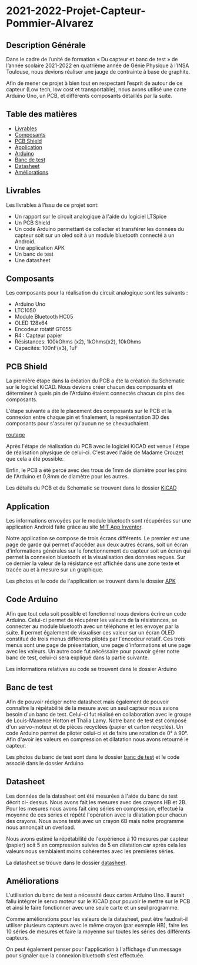 # 2021-2022-Projet-Capteur-Pommier-Alvarez
 
## Description Générale

Dans le cadre de l’unité de formation « Du capteur et banc de test » de l’année scolaire 2021-2022 en quatrième année de Génie Physique à l’INSA Toulouse, nous devions réaliser une jauge de contrainte à base de graphite.

Afin de mener ce projet à bien tout en respectant l’esprit de autour de ce capteur (Low tech, low cost et transportable), nous avons utilisé une carte Arduino Uno, un PCB, et différents composants détaillés par la suite.

## Table des matières
* [Livrables](#livrables)
* [Composants](#comp)
* [PCB Shield](#pcb)
* [Application](#apk)
* [Arduino](#ard)
* [Banc de test](#banc)
* [Datasheet](#data)
* [Améliorations](#ameliorations)


<div id='livrables'/>

## Livrables

Les livrables à l’issu de ce projet sont:
* Un rapport sur le circuit analogique à l'aide du logiciel LTSpice
* Un PCB Shield
* Un code Arduino permettant de collecter et transférer les données du capteur soit
sur un oled soit à un module bluetooth connecté à un Android.
* Une application APK
* Un banc de test
* Une datasheet

<div id='comp'/>

## Composants

Les composants pour la réalisation du circuit analogique sont les suivants :
* Arduino Uno
* LTC1050
* Module Bluetooth HC05
* OLED 128x64
* Encodeur rotatif GT055
* R4 : Capteur papier
* Résistances: 100kOhms (x2), 1kOhms(x2), 10kOhms
* Capacités: 100nF(x3), 1uF

<div id='pcb'/>

## PCB Shield

La première étape dans la création du PCB a été la création du Schematic sur le logiciel KiCAD. Nous devions créer chacun des composants et déterminer à quels pin de l'Arduino étaient connectés chacun ds pins des composants.

L'étape suivante a été le placement des composants sur le PCB et la connexion entre chaque pin et finalement, la représentation 3D des composants pour s'assurer qu'aucun ne se chevauchaient.

[routage](https://github.com/MOSH-Insa-Toulouse/2021-2022-Projet-Capteur-Pommier-Alvarez/blob/main/Kicad/routage.png)

Après l'étape de réalisation du PCB avec le logiciel KiCAD est venue l'étape de réalisation physique de celui-ci. C'est avec l'aide de Madame Crouzet que cela a été possible.

Enfin, le PCB a été percé avec des trous de 1mm de diamètre pour les pins de
l'Arduino et 0,8mm de diamètre pour les autres.

Les détails du PCB et du Schematic se trouvent dans le dossier [KiCAD](https://github.com/MOSH-Insa-Toulouse/2021-2022-Projet-Capteur-Pommier-Alvarez/tree/main/Kicad) 

<div id='apk'/>

## Application

Les informations envoyées par le module bluetooth sont récupérées sur une application Android faite grâce au site [MIT App Inventor](https://appinventor.mit.edu/).

Notre application se compose de trois écrans différents. Le premier est une page de garde qui permet d'accéder aux deux autres écrans, soit un écran d'informations générales sur le fonctionnement du capteur soit un écran qui permet la connexion bluetooth et la visualisation des données reçues.
Sur ce dernier la valeur de la résistance est affichée dans une zone texte et tracée au et à mesure sur un graphique.

Les photos et le code de l'application se trouvent dans le dossier [APK](https://github.com/MOSH-Insa-Toulouse/2021-2022-Projet-Capteur-Pommier-Alvarez/tree/main/APK)

<div id='ard'/>

## Code Arduino

Afin que tout cela soit possible et fonctionnel nous devions écrire un code Arduino. Celui-ci permet de récupérer les valeurs de la résistances, se connecter au module bluetooth avec un téléphone et les envoyer par la suite. Il permet également de visualiser ces valeur sur un écran OLED constitué de trois menus différents pilotés par l'encodeur rotatif. Ces trois menus sont une page de présentation, une page d'informations et une page avec les valeurs.
Un autre code fut nécéssaire pour pouvoir gérer notre banc de test, celui-ci sera expliqué dans la partie suivante.

Les informations relatives au code se trouvent dans le dossier Arduino

<div id='banc'/>

## Banc de test

Afin de pouvoir rédiger notre datasheet mais également de pouvoir connaître la répétabilité de la mesure avec un seul capteur nous avions besoin d'un banc de test. Celui-ci fut réalisé en collaboration avec le groupe de Louis-Maxence Hotton et Thalia Lamy.
Notre banc de test est composé d'un servo-moteur et de pièces recyclées (papier et carton recyclés). Un code Arduino permet de piloter celui-ci et de faire une rotation de 0° à 90°. Afin d'avoir les valeurs en compression et dilatation nous avons retourné le capteur.

Les photos du banc de test sont dans le dossier [banc de test](https://github.com/MOSH-Insa-Toulouse/2021-2022-Projet-Capteur-Pommier-Alvarez/tree/main/Banc_de_test) et le code associé dans le dossier Arduino

<div id='data'/>

## Datasheet

Les données de la datasheet ont été mesurées à l'aide du banc de test décrit ci- dessus. Nous avons fait les mesures avec des crayons HB et 2B. Pour les mesures nous avons fait cinq séries en compression, effectué la moyenne de ces séries et répété l'opération avec la dilatation pour chacun des crayons.
Nous avons testé avec un crayon 6B mais notre programme nous annonçait un overload.

Nous avons estimé la répétabilité de l'expérience à 10 mesures par capteur (papier) soit 5 en compression suivies de 5 en dilatation car après cela les valeurs nous semblaient moins cohérentes avec les premières séries.

La datasheet se trouve dans le dossier [datasheet](https://github.com/MOSH-Insa-Toulouse/2021-2022-Projet-Capteur-Pommier-Alvarez/blob/main/Datasheet%20jauge%20de%20contrainte%20graphite.pdf).

<div id='ameliorations'/>

## Améliorations

L'utilisation du banc de test a nécessité deux cartes Arduino Uno. Il aurait fallu intégrer le servo moteur sur le KiCAD pour pouvoir le mettre sur le PCB et ainsi le faire fonctionner avec une seule carte et un seul programme.

Comme améliorations pour les valeurs de la datasheet, peut être faudrait-il utiliser plusieurs capteurs avec le même crayon (par exemple HB), faire les 10 séries de mesures et faire la moyenne sur toutes les séries des différents capteurs.

On peut également penser pour l'application à l'affichage d'un message pour signaler que la connexion bluetooth s'est effectuée.
